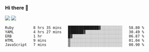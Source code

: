 ### Hi there 👋

<!--
**sasharevzin/sasharevzin** is a ✨ _special_ ✨ repository because its `README.md` (this file) appears on your GitHub profile.

Here are some ideas to get you started:

- 🔭 I’m currently working on ...
- 🌱 I’m currently learning ...
- 👯 I’m looking to collaborate on ...
- 🤔 I’m looking for help with ...
- 💬 Ask me about ...
- 📫 How to reach me: ...
- 😄 Pronouns: ...
- ⚡ Fun fact: ...
-->

![](https://yusufozturk.vercel.app/api?username=sasharevzin&hide_title=true&include_all_commits=true&count_private=true&show_icons=true) ![](https://yusufozturk.vercel.app/api/top-langs/?username=sasharevzin&layout=compact&langs_count=10&hide=apacheconf,coffeescript)

<!--START_SECTION:waka-->
```text
Ruby         8 hrs 35 mins   ██████████████▓░░░░░░░░░░   58.80 % 
YAML         4 hrs 27 mins   ███████▓░░░░░░░░░░░░░░░░░   30.49 % 
ERB          1 hr            █▓░░░░░░░░░░░░░░░░░░░░░░░   06.87 % 
HTML         9 mins          ▒░░░░░░░░░░░░░░░░░░░░░░░░   01.04 % 
JavaScript   7 mins          ▒░░░░░░░░░░░░░░░░░░░░░░░░   00.90 % 
```
<!--END_SECTION:waka-->

